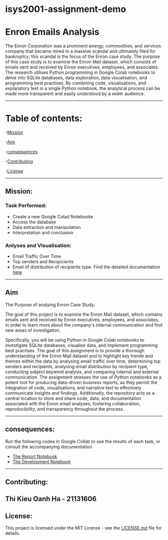 # isys2001-assignment-demo
# Enron Emails Analysis

The Enron Corporation was a prominent energy, commodities, and services company that became mired in a massive scandal and ultimately filed for bankruptcy; this scandal is the focus of the Enron case study. The purpose of this case study is to examine the Enron Mail dataset, which consists of emails sent and received by Enron executives, employees, and associates. The research utilises Python programming in Google Colab notebooks to delve into SQLite databases, data exploration, data visualisation, and programming best practises. By combining code, visualisations, and explanatory text in a single Python notebook, the analytical process can be made more transparent and easily understood by a wider audience.

--------------------------------------------------------------------
# Table of contents:
-[Mission](#Mission)

-[Aim](#Aim)

-[consequences](#consequences)

-[Contributing](#Contributing)

-[License](#License)

----------------------------------------------------------------------
## Mission:
### Task Performed:
- Create a new Google Colad Notebooke
- Access the database
- Data extraction and manipulation
- Interpretation and conclusion

### Anlyses and Visualisation:
- Email Traffic Over Time
- Top senders and Recipicients
- Email of distribution of recipients type.
Find the detailed documentation [here](https://colab.research.google.com/github/LouranHa/isys2001-assignment-demo/blob/main/THE_REPORT_NOTEBOOK_(completed)_.ipynb#scrollTo=tawIOto-daU2)
----------------------------------------------------------------------
## Aim
The Purpose of analying Enron Case Study:

The goal of this project is to examine the Enron Mail dataset, which contains emails sent and received by Enron executives, employees, and associates, in order to learn more about the company's internal communication and find new areas of investigation.

Specifically, you will be using Python in Google Colab notebooks to investigate SQLite databases, visualise data, and implement programming best practises. The goal of this assignment is to provide a thorough understanding of the Enron Mail dataset and to highlight key trends and themes within the data by analysing email traffic over time, determining top senders and recipients, analysing email distribution by recipient type, conducting subject keyword analysis, and comparing internal and external communication. The assignment stresses the use of Python notebooks as a potent tool for producing data-driven business reports, as they permit the integration of code, visualisations, and narrative text to effectively communicate insights and findings. Additionally, the repository acts as a central location to store and share code, data, and documentation associated with the Enron email analyses, fostering collaboration, reproducibility, and transparency throughout the process.

-----------------------------------------------------------------------
## consequences:
Run the following codes in Google Collab to see the results of each task, or consult the accompanying documentation
- [The Report Notebook](THE_REPORT_NOTEBOOK_(completed)_.ipynb)
- [The Development Notebook](notebook_1.ipynb)
------------------------------------------------------------------------
## Contributing:
Thi Kieu Oanh Ha - 21131606
--------------------------------------------------------------------------
## License:
This project is licensed under the MIT License - see the [LICENSE.md](LICENSE.md) file for details.
